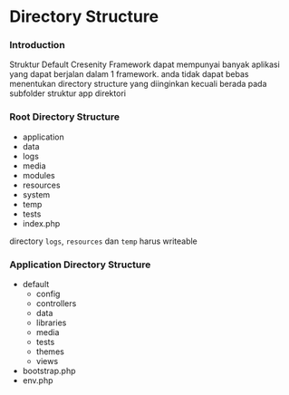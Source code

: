 # Directory Structure

### Introduction
Struktur Default Cresenity Framework dapat mempunyai banyak aplikasi yang dapat berjalan dalam 1 framework.
anda tidak dapat bebas menentukan directory structure yang diinginkan kecuali berada pada subfolder struktur app direktori

### Root Directory Structure
- application
- data
- logs
- media
- modules
- resources
- system
- temp
- tests
- index.php


directory `logs`, `resources` dan `temp` harus writeable

### Application Directory Structure
- default
  - config
  - controllers
  - data
  - libraries
  - media
  - tests
  - themes
  - views
- bootstrap.php
- env.php
